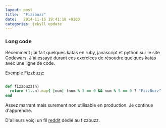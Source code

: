 ```yaml
---
layout: post
title:  "Fizzbuzz"
date:   2014-11-16 19:41:18 +0100
categories: jekyll update
---
```



### Long code

Récemment j'ai fait quelques katas en ruby, javascript et python sur le site Codewars.
J'ai essayé durant ces exercices de résoudre quelques katas avec une ligne de code.

Exemple Fizzbuzz:

```ruby

def fizzbuzz(n)
  return (1..n).map{ |num| (num % 3 == 0 && num % 5 == 0 ? "FizzBuzz" :(num % 5 == 0 ? "Buzz" :(num % 3 == 0 ? "Fizz" : num) ) ) }
end

```

Assez marrant mais surement non utilisable en production. Je continue d'apprendre.

D'ailleurs voiçi un fil [reddit](https://www.reddit.com/r/fizzbuzz/) dédié au fizzbuzz.
